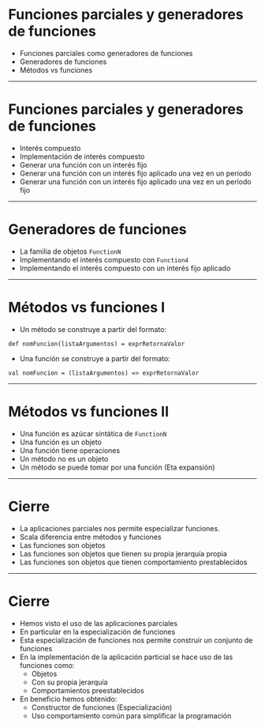 # Funciones parciales y generadores de funciones

* Funciones parciales como generadores de funciones
* Generadores de funciones
* Métodos vs funciones

---

# Funciones parciales y generadores de funciones

* Interés compuesto
* Implementación de interés compuesto
* Generar una función con un interés fijo
* Generar una función con un interés fijo aplicado una vez en un período
* Generar una función con un interés fijo aplicado una vez en un período fijo

---

# Generadores de funciones

* La familia de objetos `FunctionN`
* Implementando el interés compuesto con `Function4`
* Implementando el interés compuesto con un interés fijo aplicado

---

# Métodos vs funciones I

* Un método se construye a partir del formato:
```{.scala}
def nomFuncion(listaArgumentos) = exprRetornaValor
```
* Una función se construye a partir del formato:
```{.scala}
val nomFuncion = (listaArgumentos) => exprRetornaValor
```

---

# Métodos vs funciones II

* Una función es azúcar sintática de `FunctionN`
* Una función es un objeto
* Una función tiene operaciones
* Un método no es un objeto
* Un método se puede tomar por una función (Eta expansión)

---

# Cierre

* La aplicaciones parciales nos permite especializar funciones.
* Scala diferencia entre métodos y funciones
* Las funciones son objetos
* Las funciones son objetos que tienen su propia jerarquía propia
* Las funciones son objetos que tienen comportamiento prestablecidos

---

# Cierre

* Hemos visto el uso de las aplicaciones parciales
* En particular en la especialización de funciones
* Esta especialización de funciones nos permite construir un conjunto de funciones
* En la implementación de la aplicación particial se hace uso de las funciones como:
  * Objetos
  * Con su propia jerarquía
  * Comportamientos preestablecidos
* En beneficio hemos obtenido:
  * Constructor de funciones (Especialización)
  * Uso comportamiento común para simplificar la programación

